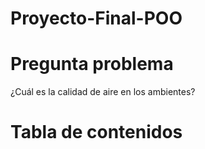 # Proyecto-Final-POO
# Pregunta problema
¿Cuál es la calidad de aire en los ambientes?
# Tabla de contenidos  
